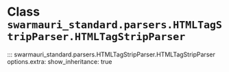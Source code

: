 # Class `swarmauri_standard.parsers.HTMLTagStripParser.HTMLTagStripParser`

::: swarmauri_standard.parsers.HTMLTagStripParser.HTMLTagStripParser
    options.extra:
      show_inheritance: true


